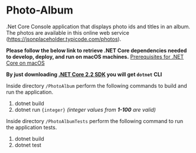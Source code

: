 # Photo-Album
.Net Core Console application that displays photo ids and titles in an album. The photos are available in this online web service (https://jsonplaceholder.typicode.com/photos).

__Please follow the below link to retrieve .NET Core dependencies needed to develop, deploy, and run on macOS machines.__ 
[Prerequisites for .NET Core on macOS](https://docs.microsoft.com/en-us/dotnet/core/macos-prerequisites?tabs=netcore2x)

__By just downloading [.NET Core 2.2 SDK](https://dotnet.microsoft.com/download) you will get `dotnet` CLI__

Inside directory `/PhotoAlbum` perform the following commands to build and run the application.
1. dotnet build
2. dotnet run ```{integer}``` _(integer values from **1-100** are valid)_

Inside directory `/PhotoAlbumTests` perform the following command to run the application tests.
1. dotnet build
2. dotnet test
